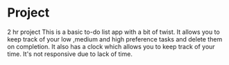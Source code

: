 # Project
2 hr project
This is a basic to-do list app with a bit of twist.
It allows you to keep track of your low ,medium and high preference tasks and delete them on completion.
It also has a clock which allows you to keep track of your time.
It's not responsive due to lack of time.
